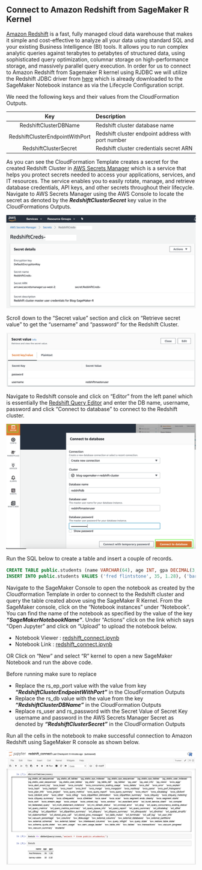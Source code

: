 ## Connect to Amazon Redshift from SageMaker R Kernel

[Amazon Redshift](https://aws.amazon.com/redshift/?whats-new-cards.sort-by=item.additionalFields.postDateTime&whats-new-cards.sort-order=desc) is a fast, fully managed cloud data warehouse that makes it simple and cost-effective to analyze all your data using standard SQL and your existing Business Intelligence (BI) tools. It allows you to run complex analytic queries against terabytes to petabytes of structured data, using sophisticated query optimization, columnar storage on high-performance storage, and massively parallel query execution. In order for us to connect to Amazon Redshift from Sagemaker R kernel using RJDBC we will utilize the Redshift JDBC driver from [here](https://docs.aws.amazon.com/redshift/latest/mgmt/configure-jdbc-connection.html) which is already downloaded to the SageMaker Notebook instance as via the Lifecycle Configuration script.

We need the following keys and their values from the CloudFormation Outputs.

| Key | Description |
| :-------------: |:-------------| 
| RedshiftClusterDBName | Redshift cluster database name |
| RedshiftClusterEndpointWithPort | Redshift cluster endpoint address with port number |
| RedshiftClusterSecret | Redshift cluster credentials secret ARN |	

As you can see the CloudFormation Template creates a secret for the created Redshift Cluster in [AWS Secrets Manager](https://aws.amazon.com/secrets-manager/) which is a service that helps you protect secrets needed to access your applications, services, and IT resources. The service enables you to easily rotate, manage, and retrieve database credentials, API keys, and other secrets throughout their lifecycle.
Navigate to AWS Secrets Manager using the AWS Console to locate the secret as denoted by the **_RedshiftClusterSecret_** key value in the CloudFormations Outputs.

![Secrets_Manager_Redshift](images/Secrets_Manager_Redshift.png)

Scroll down to the “Secret value” section and click on “Retrieve secret value” to get the “username” and “password” for the Redshift Cluster.

![Secrets_Manager_Get_RS_Cred](images/Secrets_Manager_Get_RS_Cred.png)

Navigate to Redshift console and click on “Editor” from the left panel which is essentially the [Redshift Query Editor](https://docs.aws.amazon.com/redshift/latest/mgmt/query-editor.html) and enter the DB name, username, password and click “Connect to database” to connect to the Redshift cluster.

![Redshift_Query_Editor](images/Redshift_Query_Editor.png)

Run the SQL below to create a table and insert a couple of records.

```sql
CREATE TABLE public.students (name VARCHAR(64), age INT, gpa DECIMAL(3, 2));
INSERT INTO public.students VALUES ('fred flintstone', 35, 1.28), ('barney rubble', 32, 2.32);
```

Navigate to the SageMaker Console to open the notebook as created by the Cloudformation Template in order to connect to the Redshift cluster and query the table created above using the SageMaker R Kernel. From the SageMaker console, click on the “Notebook instances” under “Notebook”. You can find the name of the notebook as specified by the value of the key **_“SageMakerNotebookName”_**. Under “Actions” click on the link which says “Open Jupyter” and click on “Upload” to upload the notebook below.

* Notebook Viewer : [redshift_connect.ipynb](https://nbviewer.jupyter.org/github/aws-samples/amazon-sagemaker-r-kernel-access-data-sources/blob/master/notebooks/redshift_connect.ipynb)
* Notebook Link : [redshift_connect.ipynb](notebooks/redshift_connect.ipynb)

OR Click on “New” and select “R” kernel to open a new SageMaker Notebook and run the above code.

Before running make sure to replace 
* Replace the rs_ep_port value with the value from key **_“RedshiftClusterEndpointWithPort”_** in the CloudFormation Outputs
* Replace the rs_db value with the value from the key **_“RedshiftClusterDBName”_** in the CloudFormation Outputs
* Replace rs_user and rs_password with the Secret Value of Secret Key username and password in the AWS Secrets Manager Secret as denoted by **_“RedshiftClusterSecret”_** in the CloudFormation Outputs

Run all the cells in the notebook to make successful connection to Amazon Redshift using SageMaker R console as shown below.

![SageMaker_R_Redshift_Connect](images/SageMaker_R_Redshift_Connect.png)
